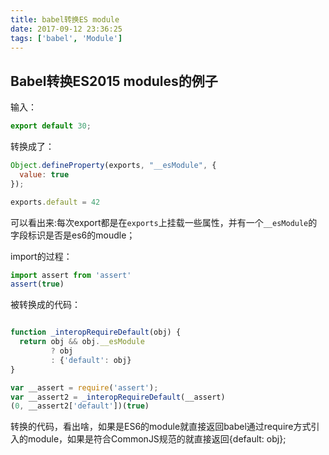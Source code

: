 ```yaml
---
title: babel转换ES module
date: 2017-09-12 23:36:25
tags: ['babel', 'Module']
---
```


## Babel转换ES2015 modules的例子

输入：
``` javascript
export default 30;
```
转换成了：
``` javascript
Object.defineProperty(exports, "__esModule", {
  value: true
});

exports.default = 42
```

可以看出来:每次export都是在`exports`上挂载一些属性，并有一个`__esModule`的字段标识是否是es6的moudle；


import的过程：

``` javascript
import assert from 'assert'
assert(true)
```
被转换成的代码：
``` javascript

function _interopRequireDefault(obj) {
  return obj && obj.__esModule
         ? obj
         : {'default': obj}
}

var __assert = require('assert');
var __assert2 = _interopRequireDefault(__assert)
(0, __assert2['default'])(true)
```
转换的代码，看出啥，如果是ES6的module就直接返回babel通过require方式引入的module，如果是符合CommonJS规范的就直接返回{default: obj};
